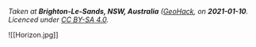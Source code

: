 *Taken at **Brighton-Le-Sands, NSW, Australia** ([GeoHack](https://geohack.toolforge.org/geohack.php?pagename=Brighton-Le-Sands,_New_South_Wales&params=33.959_S_151.157_E_type:city_region:AU-NSW), on **2021-01-10**. Licenced under [CC BY-SA 4.0](http://creativecommons.org/licenses/by-sa/4.0/).*


![[Horizon.jpg]]